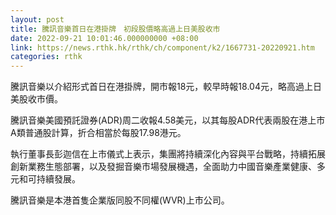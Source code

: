 ```yaml
---
layout: post
title: 騰訊音樂首日在港掛牌　初段股價略高過上日美股收市
date: 2022-09-21 10:01:46.000000000 +08:00
link: https://news.rthk.hk/rthk/ch/component/k2/1667731-20220921.htm
categories: rthk
---
```


騰訊音樂以介紹形式首日在港掛牌，開市報18元，較早時報18.04元，略高過上日美股收市價。

騰訊音樂美國預託證券(ADR)周二收報4.58美元，以其每股ADR代表兩股在港上市A類普通股計算，折合相當於每股17.98港元。

執行董事長彭迦信在上市儀式上表示，集團將持續深化內容與平台戰略，持續拓展創新業務生態部署，以及發掘音樂市場發展機遇，全面助力中國音樂產業健康、多元和可持續發展。

騰訊音樂是本港首隻企業版同股不同權(WVR)上市公司。
